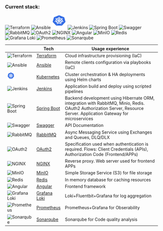 ### Current stack:
<p align="left">
  <img
    src="https://img.icons8.com/?size=100&id=kEkT1u7zTDk5&format=png&color=000000"
    width="44"
    height="48"
    alt="Terraform"
  />
  <img
    src="https://img.icons8.com/?size=100&id=SJNUZD3A4el4&format=png&color=000000"
    width="48"
    height="48"
    alt="Ansible"
  />
  <img
    src="https://raw.githubusercontent.com/cncf/artwork/main/projects/kubernetes/icon/color/kubernetes-icon-color.svg"
    width="48"
    height="48"
    alt="Kubernetes"
  />
  <img
    src="https://img.icons8.com/?size=100&id=39292&format=png&color=000000"
    width="48"
    height="48"
    alt="Jenkins"
  />
  <img
    src="https://img.icons8.com/?size=100&id=90519&format=png&color=000000"
    width="48"
    height="48"
    alt="Spring Boot"
  />
  <img
    src="https://cdn.svgporn.com/logos/swagger.svg"
    width="48"
    height="48"
    alt="Swagger"
  />
  <img
    src="https://static.cdnlogo.com/logos/r/90/rabbitmq.svg"
    width="40"
    height="48"
    alt="RabbitMQ"
  />
  <img
    src="https://oauth.net/images/oauth-2-sm.png"
    width="48"
    height="48"
    alt="OAuth2"
  />
  <img
    src="https://img.icons8.com/?size=100&id=t2x6DtCn5Zzx&format=png&color=000000"
    width="48"
    height="48"
    alt="NGINX"
  />
  <img
    src="https://img.icons8.com/?size=100&id=71257&format=png&color=000000"
    width="48"
    height="48"
    alt="Angular"
  />
  <img
    src="https://min.io/resources/img/logo.svg"
    width="48"
    height="48"
    alt="MinIO"
  />
  <img
    src="https://img.icons8.com/?size=100&id=DUsKDDZsg8FT&format=png&color=000000"
    width="48"
    height="48"
    alt="Redis"
  />
  <img
    src="https://img.icons8.com/?size=100&id=6WbypxLnLs37&format=png&color=000000"
    width="48"
    height="48"
    alt="Grafana Loki"
  />
  <img
    src="https://img.icons8.com/?size=100&id=Ei4ZhVQvIMHE&format=png&color=000000"
    width="48"
    height="48"
    alt="Prometheus"
  />
  <img
    src="https://cdn.worldvectorlogo.com/logos/sonarqube-1.svg"
    width="40"
    height="48"
    alt="Sonarqube"
  />
</p>

|      | Tech                                          | Usage experience                                     |
| ---- | --------------------------------------------- | ---------------------------------------------------- |
| <img src="https://img.icons8.com/?size=100&id=kEkT1u7zTDk5&format=png&color=000000" width="24" alt="Terraform" />       | [Terraform](https://developer.hashicorp.com/terraform)                      | Cloud infrastructure provisioning (IaC) |
| <img src="https://img.icons8.com/?size=100&id=SJNUZD3A4el4&format=png&color=000000" width="24" alt="Ansible" />       | [Ansible](https://www.redhat.com/en/ansible-collaborative)                      | Remote clients configuration via playbooks (IaC) |
| <img src="https://raw.githubusercontent.com/cncf/artwork/main/projects/kubernetes/icon/color/kubernetes-icon-color.svg" width="24" alt="Kubernetes" /> | [Kubernetes](https://kubernetes.io)                   | Cluster orchestration & HA deployments using Helm charts |
| <img src="https://img.icons8.com/?size=100&id=39292&format=png&color=000000" width="24" alt="Jenkins" /> | [Jenkins](https://www.jenkins.io)                     | Application build and deploy using scripted pipelines |
| <img src="https://img.icons8.com/?size=100&id=90519&format=png&color=000000" width="24" alt="Spring Boot" /> | [Spring Boot](https://spring.io/projects/spring-boot) | Backend development using Hibernate ORM, integration with RabbitMQ, Minio, Redis. OAuth2 Authorization Server, Resource Server. Application Gateway for microservices |
| <img src="https://cdn.svgporn.com/logos/swagger.svg" width="24" alt="Swagger" /> | [Swagger](https://swagger.io/) | API Documentation |
| <img src="https://static.cdnlogo.com/logos/r/90/rabbitmq.svg" width="24" alt="RabbitMQ" />     | [RabbitMQ](https://www.rabbitmq.com)                  | Async Messaging Service using Exchanges and Queues, DLQ/DLX                                                     |
| <img src="https://oauth.net/images/oauth-2-sm.png" width="24" alt="OAuth2" />                  | [OAuth2](https://oauth.net/2)                        | Specification used when authentication is required. Flows: Client Credentials (APIs), Authorization Code (Frontend/APPs) |
| <img src="https://img.icons8.com/?size=100&id=t2x6DtCn5Zzx&format=png&color=000000" width="24" alt="NGINX" />     | [NGINX](https://nginx.org)                            | Reverse proxy. Web server used for frontend APPs |
| <img src="https://min.io/resources/img/logo.svg" width="32" alt="MinIO" />     | [MinIO](https://min.io)                            | Simple Storage Service (S3) for file storage |
| <img src="https://img.icons8.com/?size=100&id=DUsKDDZsg8FT&format=png&color=000000" width="24" alt="Redis" />     | [Redis](https://redis.io)                            | In memory database for caching resources |
| <img src="https://img.icons8.com/?size=100&id=71257&format=png&color=000000" width="24" alt="Angular" />   | [Angular](https://angular.dev)                        | Frontend framework |
| <img src="https://img.icons8.com/?size=100&id=6WbypxLnLs37&format=png&color=000000" width="24" alt="Grafana Loki" />   | [Grafana Loki](https://grafana.com/oss/loki)                        | Loki+Fluentbit+Grafana for log aggregation |
| <img src="https://img.icons8.com/?size=100&id=Ei4ZhVQvIMHE&format=png&color=000000" width="24" alt="Prometheus" />   | [Prometheus](https://prometheus.io)                        | Prometheus+Grafana for Obserability |
| <img src="https://cdn.worldvectorlogo.com/logos/sonarqube-1.svg" width="24" alt="Sonarqube" />   | [Sonarqube](https://www.sonarsource.com)                        | Sonarqube for Code quality analysis |
